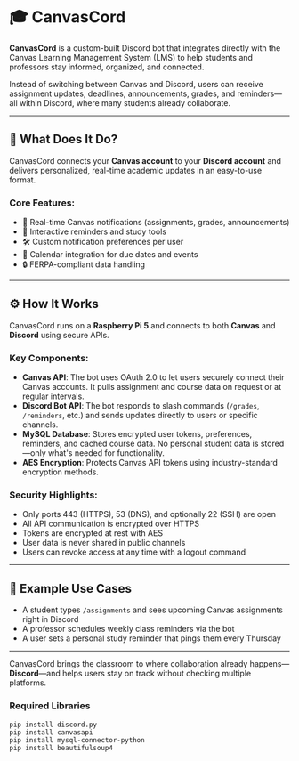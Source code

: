 # 🎓 CanvasCord

**CanvasCord** is a custom-built Discord bot that integrates directly with the Canvas Learning Management System (LMS) to help students and professors stay informed, organized, and connected.

Instead of switching between Canvas and Discord, users can receive assignment updates, deadlines, announcements, grades, and reminders—all within Discord, where many students already collaborate.

---

## 🚀 What Does It Do?

CanvasCord connects your **Canvas account** to your **Discord account** and delivers personalized, real-time academic updates in an easy-to-use format.

### Core Features:
- 🔔 Real-time Canvas notifications (assignments, grades, announcements)
- 🧠 Interactive reminders and study tools
- 🛠️ Custom notification preferences per user
- 🧾 Calendar integration for due dates and events
- 🔒 FERPA-compliant data handling

---

## ⚙️ How It Works

CanvasCord runs on a **Raspberry Pi 5** and connects to both **Canvas** and **Discord** using secure APIs.

### Key Components:
- **Canvas API**: The bot uses OAuth 2.0 to let users securely connect their Canvas accounts. It pulls assignment and course data on request or at regular intervals.
- **Discord Bot API**: The bot responds to slash commands (`/grades`, `/reminders`, etc.) and sends updates directly to users or specific channels.
- **MySQL Database**: Stores encrypted user tokens, preferences, reminders, and cached course data. No personal student data is stored—only what's needed for functionality.
- **AES Encryption**: Protects Canvas API tokens using industry-standard encryption methods.

### Security Highlights:
- Only ports 443 (HTTPS), 53 (DNS), and optionally 22 (SSH) are open
- All API communication is encrypted over HTTPS
- Tokens are encrypted at rest with AES
- User data is never shared in public channels
- Users can revoke access at any time with a logout command

---

## 🧪 Example Use Cases

- A student types `/assignments` and sees upcoming Canvas assignments right in Discord
- A professor schedules weekly class reminders via the bot
- A user sets a personal study reminder that pings them every Thursday

---

CanvasCord brings the classroom to where collaboration already happens—**Discord**—and helps users stay on track without checking multiple platforms.

### Required Libraries
```
pip install discord.py
pip install canvasapi
pip install mysql-connector-python
pip install beautifulsoup4
```